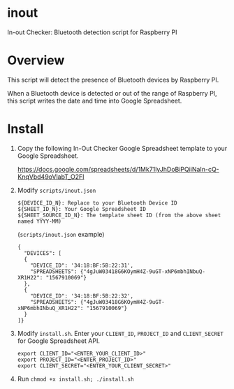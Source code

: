 # inout
In-out Checker: Bluetooth detection script for Raspberry PI

# Overview
This script will detect the presence of Bluetooth devices by Raspberry PI.

When a Bluetooth device is detected or out of the range of Raspberry PI, this script writes the date and time into
Google Spreadsheet.

# Install
1. Copy the following In-Out Checker Google Spreadsheet template to your Google Spreadsheet.

   https://docs.google.com/spreadsheets/d/1Mk71lyJhDoBiPQiiNaIn-cQ-KnqVbd49oVlabT_O2FI

2. Modify `scripts/inout.json`

   ```
   ${DEVICE_ID_N}: Replace to your Bluetooth Device ID
   ${SHEET_ID_N}: Your Google Spreadsheet ID
   ${SHEET_SOURCE_ID_N}: The template sheet ID (from the above sheet named YYYY-MM)
   ```

   (`scripts/inout.json` example)

   ```
   {
     "DEVICES": [
     {
       "DEVICE_ID": '34:18:BF:5B:22:31',
       "SPREADSHEETS": {"4gJuW03418G6KOymH4Z-9uGT-xNP6mbhINbuQ-XR1H22": "1567910069"}
     },
     {
       "DEVICE_ID": '34:18:BF:5B:22:32',
       "SPREADSHEETS": {"4gJuW03418G6KOymH4Z-9uGT-xNP6mbhINbuQ_XR1H22": "1567910069"}
     }
   ]}
   ```

3. Modify `install.sh`.  Enter your `CLIENT_ID`, `PROJECT_ID` and `CLIENT_SECRET` for Google Spreadsheet API. 

   ```
   export CLIENT_ID="<ENTER_YOUR_CLIENT_ID>"
   export PROJECT_ID="<ENTER_PROJECT_ID>"
   export CLIENT_SECRET="<ENTER_YOUR_CLIENT_SECRET>"
   ```

4. Run `chmod +x install.sh; ./install.sh`